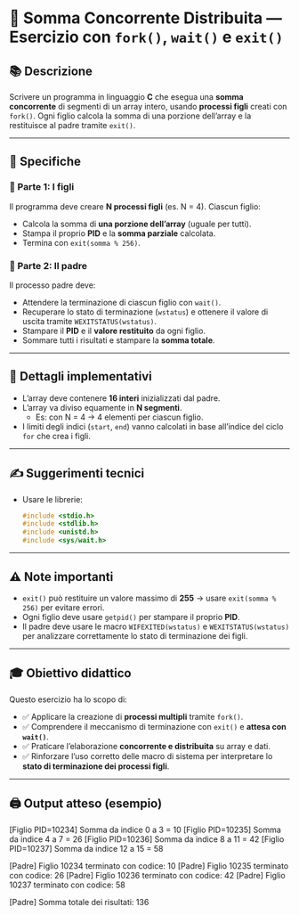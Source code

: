 # 🧮 Somma Concorrente Distribuita — Esercizio con `fork()`, `wait()` e `exit()`

## 📚 Descrizione

Scrivere un programma in linguaggio **C** che esegua una **somma concorrente** di segmenti di un array intero, usando **processi figli** creati con `fork()`. Ogni figlio calcola la somma di una porzione dell’array e la restituisce al padre tramite `exit()`.

---

## 🧩 Specifiche

### 👶 Parte 1: I figli
Il programma deve creare **N processi figli** (es. N = 4). Ciascun figlio:
- Calcola la somma di **una porzione dell’array** (uguale per tutti).
- Stampa il proprio **PID** e la **somma parziale** calcolata.
- Termina con `exit(somma % 256)`.

### 👨 Parte 2: Il padre
Il processo padre deve:
- Attendere la terminazione di ciascun figlio con `wait()`.
- Recuperare lo stato di terminazione (`wstatus`) e ottenere il valore di uscita tramite `WEXITSTATUS(wstatus)`.
- Stampare il **PID** e il **valore restituito** da ogni figlio.
- Sommare tutti i risultati e stampare la **somma totale**.

---

## 🧠 Dettagli implementativi

- L’array deve contenere **16 interi** inizializzati dal padre.
- L’array va diviso equamente in **N segmenti**.
  - Es: con N = 4 → 4 elementi per ciascun figlio.
- I limiti degli indici (`start`, `end`) vanno calcolati in base all’indice del ciclo `for` che crea i figli.

---

## ✍️ Suggerimenti tecnici

- Usare le librerie:
  ```c
  #include <stdio.h>
  #include <stdlib.h>
  #include <unistd.h>
  #include <sys/wait.h>
  ```

---

## ⚠️ Note importanti

- `exit()` può restituire un valore massimo di **255** → usare `exit(somma % 256)` per evitare errori.
- Ogni figlio deve usare `getpid()` per stampare il proprio **PID**.
- Il padre deve usare le macro `WIFEXITED(wstatus)` e `WEXITSTATUS(wstatus)` per analizzare correttamente lo stato di terminazione dei figli.

---

## 🎓 Obiettivo didattico

Questo esercizio ha lo scopo di:

- ✅ Applicare la creazione di **processi multipli** tramite `fork()`.
- ✅ Comprendere il meccanismo di terminazione con `exit()` e **attesa con `wait()`**.
- ✅ Praticare l’elaborazione **concorrente e distribuita** su array e dati.
- ✅ Rinforzare l’uso corretto delle macro di sistema per interpretare lo **stato di terminazione dei processi figli**.

---

## 🖨️ Output atteso (esempio)

[Figlio PID=10234] Somma da indice 0 a 3 = 10
[Figlio PID=10235] Somma da indice 4 a 7 = 26
[Figlio PID=10236] Somma da indice 8 a 11 = 42
[Figlio PID=10237] Somma da indice 12 a 15 = 58

[Padre] Figlio 10234 terminato con codice: 10
[Padre] Figlio 10235 terminato con codice: 26
[Padre] Figlio 10236 terminato con codice: 42
[Padre] Figlio 10237 terminato con codice: 58

[Padre] Somma totale dei risultati: 136
